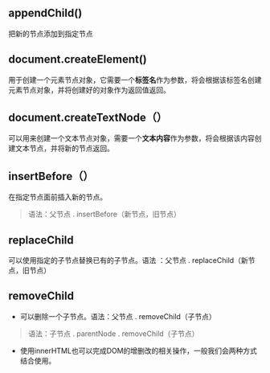 ## appendChild() 
把新的节点添加到指定节点
## document.createElement()
用于创建一个元素节点对象，它需要一个**标签名**作为参数，将会根据该标签名创建元素节点对象，并将创建好的对象作为返回值返回。
## document.createTextNode（）
可以用来创建一个文本节点对象，需要一个**文本内容**作为参数，将会根据该内容创建文本节点，并将新的节点返回。
## insertBefore（）
在指定节点面前插入新的节点。
>语法：父节点 . insertBefore（新节点，旧节点）
## replaceChild
可以使用指定的子节点替换已有的子节点。语法 ：父节点 . replaceChild（新节点，旧节点）
## removeChild
- 可以删除一个子节点。语法：父节点 . removeChild（子节点）
>语法：子节点 . parentNode . removeChild（子节点）

- 使用innerHTML也可以完成DOM的增删改的相关操作，一般我们会两种方式结合使用。
